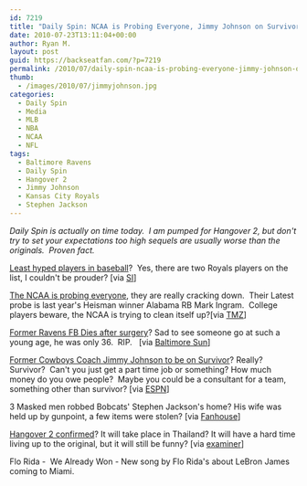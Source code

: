 ```yaml
---
id: 7219
title: "Daily Spin: NCAA is Probing Everyone, Jimmy Johnson on Survivor, Hangover 2 Confirmed"
date: 2010-07-23T13:11:04+00:00
author: Ryan M.
layout: post
guid: https://backseatfan.com/?p=7219
permalink: /2010/07/daily-spin-ncaa-is-probing-everyone-jimmy-johnson-on-survivor-hangover-2-confirmed/
thumb:
  - /images/2010/07/jimmyjohnson.jpg
categories:
  - Daily Spin
  - Media
  - MLB
  - NBA
  - NCAA
  - NFL
tags:
  - Baltimore Ravens
  - Daily Spin
  - Hangover 2
  - Jimmy Johnson
  - Kansas City Royals
  - Stephen Jackson
---
```


<div class="entry">
  <p>
    <em>Daily Spin is actually on time today.  I am pumped for Hangover 2, but don't try to set your expectations too high sequels are usually worse than the originals.  Proven fact.</em>
  </p>

  <p>
    <a href="http://sportsillustrated.cnn.com/2010/writers/tim_marchman/07/22/underhyped.players/index.html?eref=sihp">Least hyped players in baseball</a>?  Yes, there are two Royals players on the list, I couldn't be prouder? [via <a href="http://sportsillustrated.cnn.com/2010/writers/tim_marchman/07/22/underhyped.players/index.html?eref=sihp">SI</a>]
  </p>

  <p>
    <a href="https://www.tmz.com/2010/07/22/mark-ingram-heisman-trophy-winner-ncaa-investigation-party-washington-dc/">The NCAA is probing everyone</a>, they are really cracking down.  Their Latest probe is last year's Heisman winner Alabama RB Mark Ingram.  College players beware, the NCAA is trying to clean itself up?[via <a href="https://www.tmz.com/2010/07/22/mark-ingram-heisman-trophy-winner-ncaa-investigation-party-washington-dc/">TMZ</a>]
  </p>

  <p>
    <a href="https://www.baltimoresun.com/sports/ravens/bal-ravens-kenyon-cotton-dies-0721,0,3735857.story">Former Ravens FB Dies after surgery</a>? Sad to see someone go at such a young age, he was only 36.  RIP.   [via <a href="https://www.baltimoresun.com/sports/ravens/bal-ravens-kenyon-cotton-dies-0721,0,3735857.story">Baltimore Sun</a>]
  </p>

  <p>
    <a href="http://sports.espn.go.com/dallas/nfl/news/story?id=5397434">Former Cowboys Coach Jimmy Johnson to be on Survivor</a>? Really? Survivor?  Can't you just get a part time job or something? How much money do you owe people?  Maybe you could be a consultant for a team, something other than survivor? [via <a href="http://sports.espn.go.com/dallas/nfl/news/story?id=5397434">ESPN</a>]
  </p>

  <p>
    3 Masked men robbed Bobcats' Stephen Jackson's home? His wife was held up by gunpoint, a few items were stolen? [via <a href="https://www.fanhouse.com/news/main/armed-men-rob-home-of-bobcats-stephen/1179854">Fanhouse</a>]
  </p>

  <p>
    <a href="https://www.examiner.com/x-15166-Comedy-Examiner~y2010m7d21-Confirmed-The-Hangover-2-will-take-place-in-Thailand-do-its-best-to-be-as-good-as-the-original">Hangover 2 confirmed</a>? It will take place in Thailand? It will have a hard time living up to the original, but it will still be funny? [via <a href="https://www.examiner.com/x-15166-Comedy-Examiner~y2010m7d21-Confirmed-The-Hangover-2-will-take-place-in-Thailand-do-its-best-to-be-as-good-as-the-original">examiner</a>]
  </p>

  <p>
    Flo Rida -  We Already Won - New song by Flo Rida's about LeBron James coming to Miami.  
  </p>
</div>
